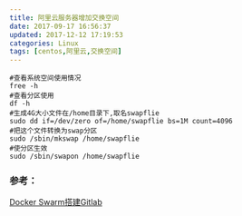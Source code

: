 ```yaml
---
title: 阿里云服务器增加交换空间
date: 2017-09-17 16:56:37
updated: 2017-12-12 17:19:53categories: Linux
tags: [centos,阿里云,交换空间]
---
```

```shell
#查看系统空间使用情况
free -h
#查看分区使用
df -h
#生成4G大小文件在/home目录下,取名swapflie
sudo dd if=/dev/zero of=/home/swapflie bs=1M count=4096
#把这个文件转换为swap分区
sudo /sbin/mkswap /home/swapflie
#使分区生效
sudo /sbin/swapon /home/swapflie
```

### 参考：

[Docker Swarm搭建Gitlab](http://www.bijishequ.com/detail/252453?p=)